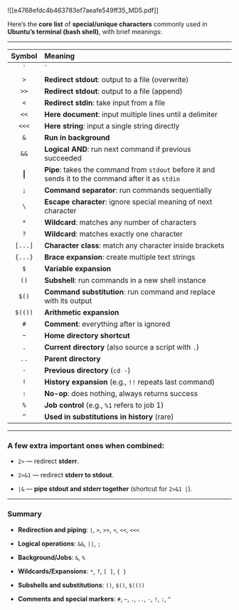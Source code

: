 
![[e4768efdc4b463783ef7aeafe549ff35_MD5.pdf]]

Here’s the **core list** of **special/unique characters** commonly used in **Ubuntu’s terminal (bash shell)**, with brief meanings:

---

| Symbol  | Meaning                                                                                             |
| :-----: | :-------------------------------------------------------------------------------------------------- |
|    `    | `                                                                                                   |
|   `>`   | **Redirect stdout**: output to a file (overwrite)                                                   |
|  `>>`   | **Redirect stdout**: output to a file (append)                                                      |
|   `<`   | **Redirect stdin**: take input from a file                                                          |
|  `<<`   | **Here document**: input multiple lines until a delimiter                                           |
|  `<<<`  | **Here string**: input a single string directly                                                     |
|   `&`   | **Run in background**                                                                               |
|  `&&`   | **Logical AND**: run next command if previous succeeded                                             |
| __\|__  | __Pipe__: takes the command from `stdout` before it and sends it to the command after it as `stdin` |
|   `;`   | **Command separator**: run commands sequentially                                                    |
|   `\`   | **Escape character**: ignore special meaning of next character                                      |
|   `*`   | **Wildcard**: matches any number of characters                                                      |
|   `?`   | **Wildcard**: matches exactly one character                                                         |
| `[...]` | **Character class**: match any character inside brackets                                            |
| `{...}` | **Brace expansion**: create multiple text strings                                                   |
|   `$`   | **Variable expansion**                                                                              |
|  `()`   | **Subshell**: run commands in a new shell instance                                                  |
|  `$()`  | **Command substitution**: run command and replace with its output                                   |
| `$(())` | **Arithmetic expansion**                                                                            |
|   `#`   | **Comment**: everything after is ignored                                                            |
|   `~`   | **Home directory shortcut**                                                                         |
|   `.`   | **Current directory** (also source a script with `.`)                                               |
|  `..`   | **Parent directory**                                                                                |
|   `-`   | **Previous directory** (`cd -`)                                                                     |
|   `!`   | **History expansion** (e.g., `!!` repeats last command)                                             |
|   `:`   | **No-op**: does nothing, always returns success                                                     |
|   `%`   | **Job control** (e.g., `%1` refers to job 1)                                                        |
|   `^`   | **Used in substitutions in history** (rare)                                                         |

---

### A few extra important ones when combined:

- `2>` — redirect **stderr**.
    
- `2>&1` — redirect **stderr to stdout**.
    
- `|&` — **pipe stdout and stderr together** (shortcut for `2>&1 |`).
    

---

### Summary

- **Redirection and piping**: `|`, `>`, `>>`, `<`, `<<`, `<<<`
    
- **Logical operations**: `&&`, `||`, `;`
    
- **Background/Jobs**: `&`, `%`
    
- **Wildcards/Expansions**: `*`, `?`, `[ ]`, `{ }`
    
- **Subshells and substitutions**: `()`, `$()`, `$(())`
    
- **Comments and special markers**: `#`, `~`, `.`, `..`, `-`, `!`, `:`, `^`
    

